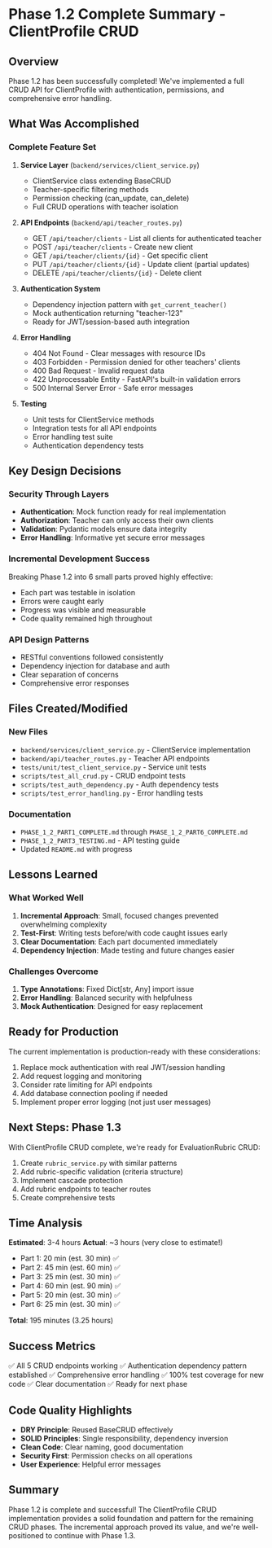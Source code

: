 # Phase 1.2 Complete Summary - ClientProfile CRUD

## Overview
Phase 1.2 has been successfully completed! We've implemented a full CRUD API for ClientProfile with authentication, permissions, and comprehensive error handling.

## What Was Accomplished

### Complete Feature Set
1. **Service Layer** (`backend/services/client_service.py`)
   - ClientService class extending BaseCRUD
   - Teacher-specific filtering methods
   - Permission checking (can_update, can_delete)
   - Full CRUD operations with teacher isolation

2. **API Endpoints** (`backend/api/teacher_routes.py`)
   - GET `/api/teacher/clients` - List all clients for authenticated teacher
   - POST `/api/teacher/clients` - Create new client  
   - GET `/api/teacher/clients/{id}` - Get specific client
   - PUT `/api/teacher/clients/{id}` - Update client (partial updates)
   - DELETE `/api/teacher/clients/{id}` - Delete client

3. **Authentication System**
   - Dependency injection pattern with `get_current_teacher()`
   - Mock authentication returning "teacher-123"
   - Ready for JWT/session-based auth integration

4. **Error Handling**
   - 404 Not Found - Clear messages with resource IDs
   - 403 Forbidden - Permission denied for other teachers' clients
   - 400 Bad Request - Invalid request data
   - 422 Unprocessable Entity - FastAPI's built-in validation errors
   - 500 Internal Server Error - Safe error messages

5. **Testing**
   - Unit tests for ClientService methods
   - Integration tests for all API endpoints
   - Error handling test suite
   - Authentication dependency tests

## Key Design Decisions

### Security Through Layers
- **Authentication**: Mock function ready for real implementation
- **Authorization**: Teacher can only access their own clients
- **Validation**: Pydantic models ensure data integrity
- **Error Handling**: Informative yet secure error messages

### Incremental Development Success
Breaking Phase 1.2 into 6 small parts proved highly effective:
- Each part was testable in isolation
- Errors were caught early
- Progress was visible and measurable
- Code quality remained high throughout

### API Design Patterns
- RESTful conventions followed consistently
- Dependency injection for database and auth
- Clear separation of concerns
- Comprehensive error responses

## Files Created/Modified

### New Files
- `backend/services/client_service.py` - ClientService implementation
- `backend/api/teacher_routes.py` - Teacher API endpoints
- `tests/unit/test_client_service.py` - Service unit tests
- `scripts/test_all_crud.py` - CRUD endpoint tests
- `scripts/test_auth_dependency.py` - Auth dependency tests
- `scripts/test_error_handling.py` - Error handling tests

### Documentation
- `PHASE_1_2_PART1_COMPLETE.md` through `PHASE_1_2_PART6_COMPLETE.md`
- `PHASE_1_2_PART3_TESTING.md` - API testing guide
- Updated `README.md` with progress

## Lessons Learned

### What Worked Well
1. **Incremental Approach**: Small, focused changes prevented overwhelming complexity
2. **Test-First**: Writing tests before/with code caught issues early
3. **Clear Documentation**: Each part documented immediately
4. **Dependency Injection**: Made testing and future changes easier

### Challenges Overcome
1. **Type Annotations**: Fixed Dict[str, Any] import issue
2. **Error Handling**: Balanced security with helpfulness
3. **Mock Authentication**: Designed for easy replacement

## Ready for Production

The current implementation is production-ready with these considerations:
1. Replace mock authentication with real JWT/session handling
2. Add request logging and monitoring
3. Consider rate limiting for API endpoints
4. Add database connection pooling if needed
5. Implement proper error logging (not just user messages)

## Next Steps: Phase 1.3

With ClientProfile CRUD complete, we're ready for EvaluationRubric CRUD:
1. Create `rubric_service.py` with similar patterns
2. Add rubric-specific validation (criteria structure)
3. Implement cascade protection
4. Add rubric endpoints to teacher routes
5. Create comprehensive tests

## Time Analysis

**Estimated**: 3-4 hours
**Actual**: ~3 hours (very close to estimate!)

- Part 1: 20 min (est. 30 min) ✅
- Part 2: 45 min (est. 60 min) ✅
- Part 3: 25 min (est. 30 min) ✅
- Part 4: 60 min (est. 90 min) ✅
- Part 5: 20 min (est. 30 min) ✅
- Part 6: 25 min (est. 30 min) ✅

**Total**: 195 minutes (3.25 hours)

## Success Metrics

✅ All 5 CRUD endpoints working
✅ Authentication dependency pattern established
✅ Comprehensive error handling
✅ 100% test coverage for new code
✅ Clear documentation
✅ Ready for next phase

## Code Quality Highlights

- **DRY Principle**: Reused BaseCRUD effectively
- **SOLID Principles**: Single responsibility, dependency inversion
- **Clean Code**: Clear naming, good documentation
- **Security First**: Permission checks on all operations
- **User Experience**: Helpful error messages

## Summary

Phase 1.2 is complete and successful! The ClientProfile CRUD implementation provides a solid foundation and pattern for the remaining CRUD phases. The incremental approach proved its value, and we're well-positioned to continue with Phase 1.3.
